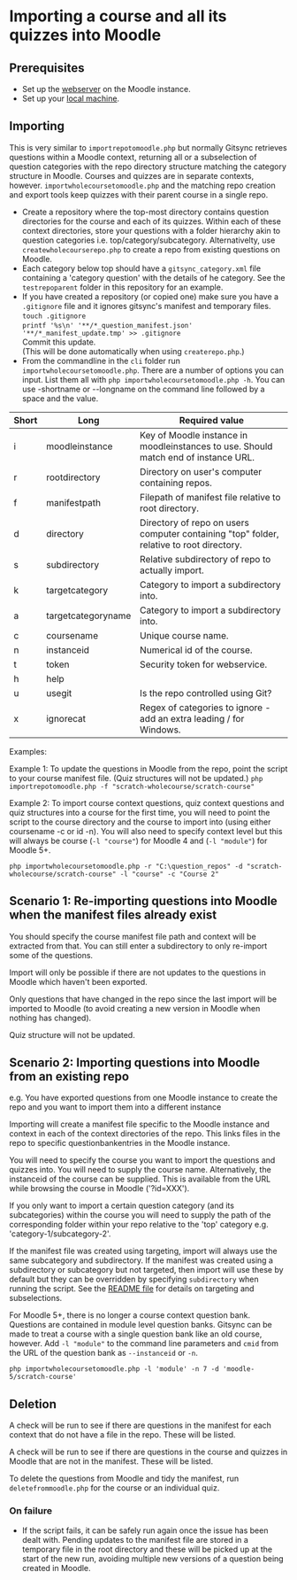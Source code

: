 # Importing a course and all its quizzes into Moodle

## Prerequisites
- Set up the [webserver](webservicesetup.md) on the Moodle instance.
- Set up your [local machine](localsetup.md).

## Importing
This is very similar to `importrepotomoodle.php` but normally Gitsync retrieves questions within a Moodle context, returning all or a subselection of question categories with the repo directory structure matching the category structure in Moodle. Courses and quizzes are in separate contexts, however. `importwholecoursetomoodle.php` and the matching repo creation and export tools keep quizzes with their parent course in a single repo.

- Create a repository where the top-most directory contains question directories for the course and each of its quizzes. Within each of these context directories, store your questions with a folder hierarchy akin to question categories i.e. top/category/subcategory. Alternativelty, use `createwholecourserepo.php` to create a repo from existing questions on Moodle.
- Each category below top should have a `gitsync_category.xml` file containing a 'category question' with the details of he category. See the `testrepoparent` folder in this repository for an example.
- If you have created a repository (or copied one) make sure you have a `.gitignore` file and it ignores gitsync's manifest and temporary files.  
`touch .gitignore`  
`printf '%s\n' '**/*_question_manifest.json' '**/*_manifest_update.tmp' >> .gitignore`  
Commit this update.  
(This will be done automatically when using `createrepo.php`.)
- From the commandline in the `cli` folder run `importwholecoursetomoodle.php`. There are a number of options you can input. List them all with `php importwholecoursetomoodle.php -h`. You can use -shortname or --longname on the command line followed by a space and the value.

|Short|Long|Required value|
|-|-|-|
|i|moodleinstance|Key of Moodle instance in  moodleinstances to use. Should match end of instance URL.|
|r|rootdirectory|Directory on user's computer containing repos.|
|f|manifestpath|Filepath of manifest file relative to root directory.|
|d|directory|Directory of repo on users computer containing "top" folder, relative to root directory.|
|s|subdirectory|Relative subdirectory of repo to actually import.|
|k|targetcategory|Category to import a subdirectory into.
|a|targetcategoryname|Category to import a subdirectory into.
|c|coursename|Unique course name.
|n|instanceid|Numerical id of the course.
|t|token|Security token for webservice.
|h|help|
|u|usegit|Is the repo controlled using Git?
|x|ignorecat|Regex of categories to ignore - add an extra leading / for Windows.

Examples:

Example 1:
To update the questions in Moodle from the repo, point the script to your course manifest file. (Quiz structures will not be updated.)
`php importrepotomoodle.php -f "scratch-wholecourse/scratch-course"`

Example 2:
To import course context questions, quiz context questions and quiz structures into a course for the first time, you will need to point the script to the course directory and the course to import into (using either coursename -c or id -n). You will also need to specify context level but this will always be course (`-l "course"`) for Moodle 4 and (`-l "module"`) for Moodle 5+.

`php importwholecoursetomoodle.php -r "C:\question_repos" -d "scratch-wholecourse/scratch-course" -l "course" -c "Course 2"`

## Scenario 1: Re-importing questions into Moodle when the manifest files already exist

You should specify the course manifest file path and context will be extracted from that. You can still enter a subdirectory to only re-import some of the questions.

Import will only be possible if there are not updates to the questions in Moodle which haven't been exported.

Only questions that have changed in the repo since the last import will be imported to Moodle (to avoid creating a new version in Moodle when nothing has changed).

Quiz structure will not be updated.

## Scenario 2: Importing questions into Moodle from an existing repo

e.g. You have exported questions from one Moodle instance to create the repo and you want to import them into a different instance

Importing will create a manifest file specific to the Moodle instance and context in each of the context directories of the repo. This links files in the repo to specific questionbankentries in the Moodle instance.

You will need to specify the course you want to import the questions and quizzes into. You will need to supply the course name. Alternatively, the instanceid of the course can be supplied. This is available from the URL while browsing the course in Moodle ('?id=XXX').

If you only want to import a certain question category (and its subcategories) within the course you will need to supply the path of the corresponding folder within your repo relative to the 'top' category e.g. 'category-1/subcategory-2'.

If the manifest file was created using targeting, import will always use the same subcategory and subdirectory. If the manifest was created using a subdirectory or subcategory but not targeted, then import will use these by default but they can be overridden by specifying `subdirectory` when running the script. See the [README file](../README.md#Using-subsets-of-materials) for details on targeting and subselections.

For Moodle 5+, there is no longer a course context question bank. Questions are contained in module level question banks. Gitsync can be made to treat a course with a single question bank like an old course, however. Add `-l "module"` to the command line parameters and `cmid` from the URL of the question bank as `--instanceid` or `-n`.

`php importwholecoursetomoodle.php -l 'module' -n 7 -d 'moodle-5/scratch-course'`

## Deletion

A check will be run to see if there are questions in the manifest for each context that do not have a file in the repo. These will be listed.

A check will be run to see if there are questions in the course and quizzes in Moodle that are not in the manifest. These will be listed.

To delete the questions from Moodle and tidy the manifest, run `deletefrommoodle.php` for the course or an individual quiz.

### On failure
- If the script fails, it can be safely run again once the issue has been dealt with. Pending updates to the manifest file are stored in a temporary file in the root directory and these will be picked up at the start of the new run, avoiding multiple new versions of a question being created in Moodle.
